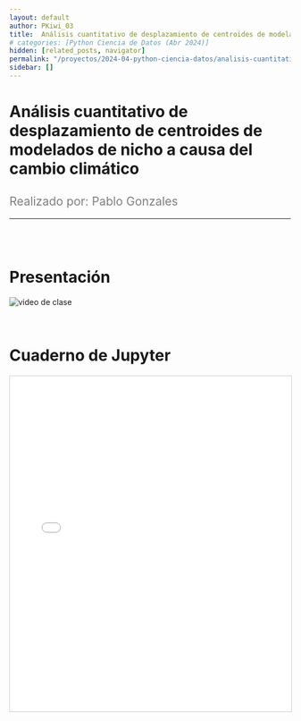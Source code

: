 ```yaml
---
layout: default
author: PKiwi_03
title:  Análisis cuantitativo de desplazamiento de centroides de modelados de nicho a causa del cambio climático
# categories: [Python Ciencia de Datos (Abr 2024)]
hidden: [related_posts, navigator]
permalink: "/proyectos/2024-04-python-ciencia-datos/analisis-cuantitativo-desplazamiento-centroides.html"
sidebar: []
---
```


#  Análisis cuantitativo de desplazamiento de centroides de modelados de nicho a causa del cambio climático
<h2 style="color: gray; font-weight: normal;">
Realizado por: Pablo Gonzales
</h2>

---

<br><br>

# Presentación

![video de clase](https://youtu.be/ycZAVEYETeY)

<br>

# Cuaderno de Jupyter

<iframe 
    src="/assets/html/pablo_gonzales.html" 
    width="100%" 
    height="600" 
    style="border: 1px solid #ccc;"
></iframe>